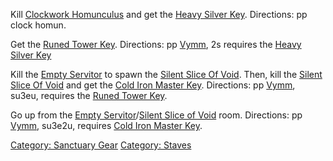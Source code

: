 Kill [Clockwork Homunculus](Clockwork_Homunculus "wikilink") and get the
[Heavy Silver Key](Heavy_Silver_Key "wikilink"). Directions: pp clock
homun.

Get the [Runed Tower Key](Runed_Tower_Key "wikilink"). Directions: pp
[Vymm](Vymm "wikilink"), 2s requires the [Heavy Silver
Key](Heavy_Silver_Key "wikilink")

Kill the [Empty Servitor](Empty_Servitor "wikilink") to spawn the
[Silent Slice Of Void](Silent_Slice_Of_Void "wikilink"). Then, kill the
[Silent Slice Of Void](Silent_Slice_Of_Void "wikilink") and get the
[Cold Iron Master Key](Cold_Iron_Master_Key "wikilink"). Directions: pp
[Vymm](Vymm "wikilink"), su3eu, requires the [Runed Tower
Key](Runed_Tower_Key "wikilink").

Go up from the [Empty Servitor](Empty_Servitor "wikilink")/[Silent Slice
of Void](Silent_Slice_of_Void "wikilink") room. Directions: pp
[Vymm](Vymm "wikilink"), su3e2u, requires [Cold Iron Master
Key](Cold_Iron_Master_Key "wikilink").

[Category: Sanctuary Gear](Category:_Sanctuary_Gear "wikilink")
[Category: Staves](Category:_Staves "wikilink")
